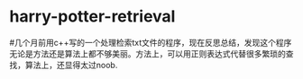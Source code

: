 # harry-potter-retrieval
#几个月前用c++写的一个处理检索txt文件的程序，现在反思总结，发现这个程序无论是方法还是算法上都不够美丽。方法上，可以用正则表达式代替很多繁琐的查找，算法上，还显得太过noob.
